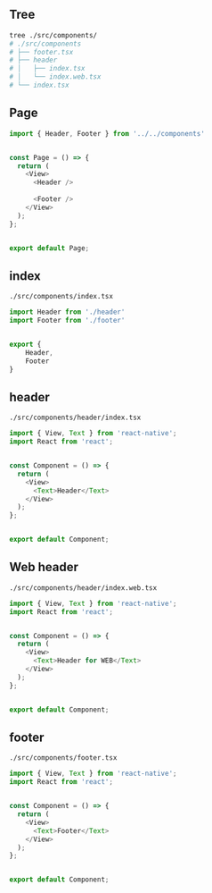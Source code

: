 ## Tree
```bash
tree ./src/components/
# ./src/components
# ├── footer.tsx
# ├── header
# │   ├── index.tsx
# │   └── index.web.tsx
# └── index.tsx
```


## Page
```ts
import { Header, Footer } from '../../components'


const Page = () => {
  return (
    <View>
      <Header />
      
      <Footer />
    </View>
  );
};


export default Page;
```


## index
`./src/components/index.tsx`
```ts
import Header from './header'
import Footer from './footer'


export {
    Header,
    Footer
}
```


## header
`./src/components/header/index.tsx`
```ts
import { View, Text } from 'react-native';
import React from 'react';


const Component = () => {
  return (
    <View>
      <Text>Header</Text>
    </View>
  );
};


export default Component;
```


## Web header
`./src/components/header/index.web.tsx`
```ts
import { View, Text } from 'react-native';
import React from 'react';


const Component = () => {
  return (
    <View>
      <Text>Header for WEB</Text>
    </View>
  );
};


export default Component;
```


## footer
`./src/components/footer.tsx`
```ts
import { View, Text } from 'react-native';
import React from 'react';


const Component = () => {
  return (
    <View>
      <Text>Footer</Text>
    </View>
  );
};


export default Component;
```
